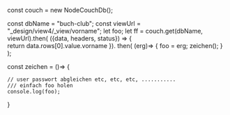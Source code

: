 const couch = new NodeCouchDb();


const dbName = "buch-club";
const viewUrl = "_design/view4/_view/vorname";
let foo;
let ff = couch.get(dbName, viewUrl).then( ({data, headers, status}) => {    
    return data.rows[0].value.vorname 
}).
then(
    (erg)=> {
        foo = erg;
        zeichen();
    }    
);

const zeichen = ()=> {

    // user passwort abgleichen etc, etc, etc, ...........
    /// einfach foo holen
    console.log(foo);
}


